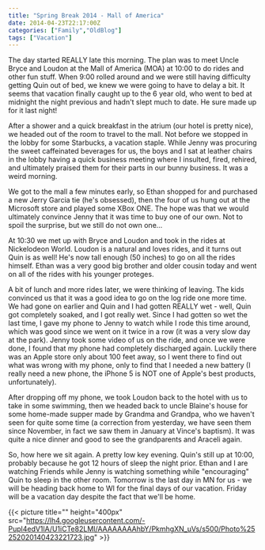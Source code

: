 ```yaml
---
title: "Spring Break 2014 - Mall of America"
date: 2014-04-23T22:17:00Z
categories: ["Family","OldBlog"]
tags: ["Vacation"]
---
```


The day started REALLY late this morning. The plan was to meet Uncle Bryce and Loudon at the Mall of America (MOA) at 10:00 to do rides and other fun stuff. When 9:00 rolled around and we were still having difficulty getting Quin out of bed, we knew we were going to have to delay a bit. It seems that vacation finally caught up to the 6 year old, who went to bed at midnight the night previous and hadn't slept much to date. He sure made up for it last night!

After a shower and a quick breakfast in the atrium (our hotel is pretty nice), we headed out of the room to travel to the mall. Not before we stopped in the lobby for some Starbucks, a vacation staple. While Jenny was procuring the sweet caffeinated beverages for us, the boys and I sat at leather chairs in the lobby having a quick business meeting where I insulted, fired, rehired, and ultimately praised them for their parts in our bunny business. It was a weird morning.

We got to the mall a few minutes early, so Ethan shopped for and purchased a new Jerry Garcia tie (he's obsessed), then the four of us hung out at the Microsoft store and played some XBox ONE. The hope was that we would ultimately convince Jenny that it was time to buy one of our own. Not to spoil the surprise, but we still do not own one...

At 10:30 we met up with Bryce and Loudon and took in the rides at Nickelodeon World. Loudon is a natural and loves rides, and it turns out Quin is as well! He's now tall enough (50 inches) to go on all the rides himself. Ethan was a very good big brother and older cousin today and went on all of the rides with his younger proteges.

A bit of lunch and more rides later, we were thinking of leaving. The kids convinced us that it was a good idea to go on the log ride one more time. We had gone on earlier and Quin and I had gotten REALLY wet - well, Quin got completely soaked, and I got really wet. Since I had gotten so wet the last time, I gave my phone to Jenny to watch while I rode this time around, which was good since we went on it twice in a row (it was a very slow day at the park). Jenny took some video of us on the ride, and once we were done, I found that my phone had completely discharged again. Luckily there was an Apple store only about 100 feet away, so I went there to find out what was wrong with my phone, only to find that I needed a new battery (I really need a new phone, the iPhone 5 is NOT one of Apple's best products, unfortunately).

After dropping off my phone, we took Loudon back to the hotel with us to take in some swimming, then we headed back to uncle Blaine's house for some home-made supper made by Grandma and Grandpa, who we haven't seen for quite some time (a correction from yesterday, we have seen them since November, in fact we saw them in January at Vince's baptism). It was quite a nice dinner and good to see the grandparents and Araceli again.

So, how here we sit again. A pretty low key evening. Quin's still up at 10:00, probably because he got 12 hours of sleep the night prior. Ethan and I are watching Friends while Jenny is watching something while "encouraging" Quin to sleep in the other room. Tomorrow is the last day in MN for us - we will be heading back home to WI for the final days of our vacation. Friday will be a vacation day despite the fact that we'll be home.

{{< picture title="" height="400px" src="https://lh4.googleusercontent.com/-Pupl4edV1lA/U1iCTe82LMI/AAAAAAAAhbY/PkmhgXN_uVs/s500/Photo%25252020140423221723.jpg" >}}
